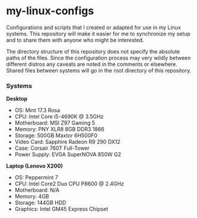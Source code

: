 # my-linux-configs 
Configurations and scripts that I created or adapted for use in my Linux systems. This repository will make it easier for me to synchronize my setup and to share them with anyone who might be interested.

The directory structure of this repository does not specify the absolute paths of the files. Since the configuration process may very wildly between different distros any caveats are noted in the comments or elsewhere. Shared files between systems will go in the root directory of this repository.

### Systems

**Desktop**
* OS: Mint 17.3 Rosa
* CPU: Intel Core i5-4690K @ 3.5GHz
* Motherboard: MSI Z97 Gaming 5
* Memory: PNY XLR8 8GB DDR3 1866
* Storage: 500GB Maxtor 6H500F0
* Video Card: Sapphire Radeon R9 290 DX12
* Case: Corsair 760T Full-Tower
* Power Supply: EVGA SuperNOVA 850W G2 

**Laptop (Lenovo X200)**
* OS: Peppermint 7
* CPU: Intel Core2 Duo CPU P8600 @ 2.4GHz
* Motherboard: N/A
* Memory: 4GB
* Storage: 144GB HDD
* Graphics: Intel GM45 Express Chipset

